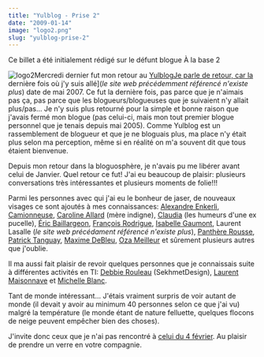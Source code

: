 ```yaml
---
title: "Yulblog - Prise 2"
date: "2009-01-14"
image: "logo2.png"
slug: "yulblog-prise-2"
---
```


Ce billet a été initialement rédigé sur le défunt blogue À la base 2

![logo2](images/logo2.png "logo2")Mercredi dernier fut mon retour au [YulblogJe parle de retour, car la](https://www.yulblog.org "Site web de Yulblog") dernière fois où j'y suis allé](_le site web précédemment référencé n'existe plus_) date de mai 2007. Ce fut la dernière fois, pas parce que je n'aimais pas ça, pas parce que les blogueurs/blogueuses que je suivaient n'y allait plus/pas... Je n'y suis plus retourné pour la simple et bonne raison que j'avais fermé mon blogue (pas celui-ci, mais mon tout premier blogue personnel que je tenais depuis mai 2005). Comme Yulblog est un rassemblement de blogueur et que je ne bloguais plus, ma place n'y était plus selon ma perception, même si en réalité on m'a souvent dit que tous étaient bienvenue.

Depuis mon retour dans la bloguosphère, je n'avais pu me libérer avant celui de Janvier. Quel retour ce fut! J'ai eu beaucoup de plaisir: plusieurs conversations très intéressantes et plusieurs moments de folie!!!

Parmi les personnes avec qui j'ai eu le bonheur de jaser, de nouveaux visages ce sont ajoutés à mes connaissances: [Alexandre Enkerli](https://enkerli.wordpress.com/ "Blogue de Alexandre Enkerli"), [Camionneuse](https://camionneuse.blogspot.com/ "Blogue de camionneuse"), [Caroline Allard](https://www.trashindigne.blogspot.com/ "Blogue de Caroline Allard") (mère indigne), [Claudia](https://nayrusetvoila.blogspot.com/ "Blogue de Claudia") (les humeurs d'une ex pucelle), [Éric Baillargeon](https://intercommunication.blogspot.com/ "Blogue de Éric Baillargeon"), [François Rodrigue](https://www.francoisrodrigue.com/blogstory/ "Blogue de François Rodrigue"), [Isabelle Gaumont](https://www.isabellegaumont.com/ "Blogue de Isabelle Gaumont"), Laurent Lasalle (_le site web précédament référencé n'existe plus_), [Panthère Rousse](https://panthererousse.blogspot.com/ "Panthère Rousse"), [Patrick Tanguay](https://i.never.nu/ "Blogue de Patrick Tanguay"), [Maxime DeBleu](https://ilsserontvaincus.wordpress.com/ "Blogue de Maxime DeBleu"), [Oza Meilleur](https://ozameilleur.com "Blogue de Oza Meilleur") et sûrement plusieurs autres que j'oublie.

Il ma aussi fait plaisir de revoir quelques personnes que je connaissais suite à différentes activités en TI: [Debbie Rouleau](http://sekhmetdesign.thegeekcartel.com/ "Debbie Rouleau") (SekhmetDesign), [Laurent Maisonnave](https://www.zelaurent.com/ "Laurent Maisonnave") et [Michelle Blanc](https://www.michelleblanc.com/ "Blogue de Michelle Blanc").

Tant de monde intéressant... J'étais vraiment surpris de voir autant de monde (il devait y avoir au minimum 40 personnes selon ce que j'ai vu) malgré la température (le monde étant de nature felluette, quelques flocons de neige peuvent empêcher bien des choses).

J'invite donc ceux que je n'ai pas rencontré à [celui du 4 février](https://www.yulblog.org/fr/meetups/4-fevrier "Liste de présence pour le Yulblog de février 2009"). Au plaisir de prendre un verre en votre compagnie.
